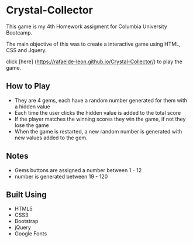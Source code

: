 # Crystal-Collector

This game is my 4th Homework assigment for Columbia University Bootcamp.

The main objective of this was to create a interactive game using HTML, CSS and Jquery.

click [here] (https://rafaelde-leon.github.io/Crystal-Collector/) to play the game.

## How to Play 

* They are 4 gems, each have a random number generated for them with a hidden value
* Each time the user clicks the hidden value is added to the total score
* If the player matches the winning scores they win the game, if not they lose the game
* When the game is restarted, a new random number is generated with new values added to the gem.

## Notes

* Gems buttons are assigned a number between 1 - 12
* number is generated between 19 - 120

## Built Using
* HTML5
* CSS3
* Bootstrap
* jQuery 
* Google Fonts

